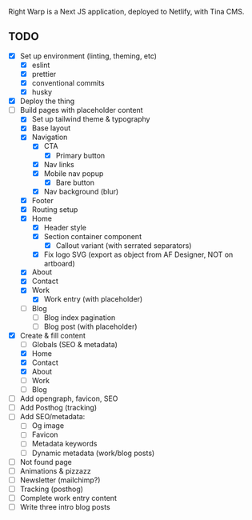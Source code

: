 Right Warp is a Next JS application, deployed to Netlify, with Tina CMS.

## TODO

- [x] Set up environment (linting, theming, etc)
  - [x] eslint
  - [x] prettier
  - [x] conventional commits
  - [x] husky
- [x] Deploy the thing
- [ ] Build pages with placeholder content
  - [x] Set up tailwind theme & typography
  - [x] Base layout
  - [x] Navigation
    - [x] CTA
      - [x] Primary button
    - [x] Nav links
    - [x] Mobile nav popup
      - [x] Bare button
    - [x] Nav background (blur)
  - [x] Footer
  - [x] Routing setup
  - [x] Home
    - [x] Header style
    - [x] Section container component
      - [x] Callout variant (with serrated separators)
    - [x] Fix logo SVG (export as object from AF Designer, NOT on artboard)
  - [x] About
  - [x] Contact
  - [x] Work
    - [x] Work entry (with placeholder)
  - [ ] Blog
    - [ ] Blog index pagination
    - [ ] Blog post (with placeholder)
- [x] Create & fill content
  - [ ] Globals (SEO & metadata)
  - [x] Home
  - [x] Contact
  - [x] About
  - [ ] Work
  - [ ] Blog
- [ ] Add opengraph, favicon, SEO
- [ ] Add Posthog (tracking)
- [ ] Add SEO/metadata:
  - [ ] Og image
  - [ ] Favicon
  - [ ] Metadata keywords
  - [ ] Dynamic metadata (work/blog posts)
- [ ] Not found page
- [ ] Animations & pizzazz
- [ ] Newsletter (mailchimp?)
- [ ] Tracking (posthog)
- [ ] Complete work entry content
- [ ] Write three intro blog posts
